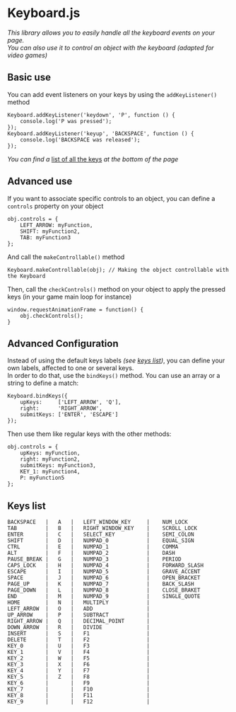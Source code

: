 Keyboard.js
==============
*This library allows you to easily handle all the keyboard events on your page.*  
*You can also use it to control an object with the keyboard (adapted for video games)*

## Basic use ##
You can add event listeners on your keys by using the `addKeyListener()` method  

    Keyboard.addKeyListener('keydown', 'P', function () {
        console.log('P was pressed');  
    });  
    Keyboard.addKeyListener('keyup', 'BACKSPACE', function () {  
        console.log('BACKSPACE was released');  
    });
*You can find a* [list of all the keys](#keys-list) *at the bottom of the page*
  
## Advanced use ##
If you want to associate specific controls to an object, you can define a `controls` property on your object
  
    obj.controls = {
        LEFT_ARROW: myFunction,
        SHIFT: myFunction2,
        TAB: myFunction3
    };

And call the `makeControllable()` method

    Keyboard.makeControllable(obj); // Making the object controllable with the Keyboard
  
Then, call the `checkControls()` method on your object to apply the pressed keys (in your game main loop for instance)
  
    window.requestAnimationFrame = function() {
        obj.checkControls();
    }
  
## Advanced Configuration ##
Instead of using the default keys labels *(see [keys list](#keys-list))*, you can define your own labels, affected to one or several keys.  
In order to do that, use the `bindKeys()` method. You can use an array or a string to define a match:
  
    Keyboard.bindKeys({
        upKeys:     ['LEFT_ARROW', 'Q'],
        right:      'RIGHT_ARROW',
        submitKeys: ['ENTER', 'ESCAPE']
    });
  
Then use them like regular keys with the other methods:
  
    obj.controls = {
        upKeys: myFunction,
        right: myFunction2,
        submitKeys: myFunction3,
        KEY_1: myFunction4,
        P: myFunction5
    };
  
## Keys list ##
  
    BACKSPACE   |   A   |   LEFT_WINDOW_KEY     |    NUM_LOCK     
    TAB         |   B   |   RIGHT_WINDOW_KEY    |    SCROLL_LOCK  
    ENTER       |   C   |   SELECT_KEY          |    SEMI_COLON   
    SHIFT       |   D   |   NUMPAD_0            |    EQUAL_SIGN   
    CTRL        |   E   |   NUMPAD_1            |    COMMA        
    ALT         |   F   |   NUMPAD_2            |    DASH         
    PAUSE_BREAK |   G   |   NUMPAD_3            |    PERIOD       
    CAPS_LOCK   |   H   |   NUMPAD_4            |    FORWARD_SLASH
    ESCAPE      |   I   |   NUMPAD_5            |    GRAVE_ACCENT 
    SPACE       |   J   |   NUMPAD_6            |    OPEN_BRACKET 
    PAGE_UP     |   K   |   NUMPAD_7            |    BACK_SLASH   
    PAGE_DOWN   |   L   |   NUMPAD_8            |    CLOSE_BRAKET 
    END         |   M   |   NUMPAD_9            |    SINGLE_QUOTE 
    HOME        |   N   |   MULTIPLY            |
    LEFT_ARROW  |   O   |   ADD                 |
    UP_ARROW    |   P   |   SUBTRACT            |
    RIGHT_ARROW |   Q   |   DECIMAL_POINT       |
    DOWN_ARROW  |   R   |   DIVIDE              |
    INSERT      |   S   |   F1                  |
    DELETE      |   T   |   F2                  |
    KEY_0       |   U   |   F3                  |
    KEY_1       |   V   |   F4                  |
    KEY_2       |   W   |   F5                  |
    KEY_3       |   X   |   F6                  |
    KEY_4       |   Y   |   F7                  |
    KEY_5       |   Z   |   F8                  |
    KEY_6       |       |   F9                  |
    KEY_7       |       |   F10                 |
    KEY_8       |       |   F11                 |
    KEY_9       |       |   F12                 |